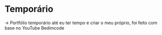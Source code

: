 # Temporário

-> Portfólio temporário até eu ter tempo e criar o meu próprio, foi feito com base no YouTube Bedimcode